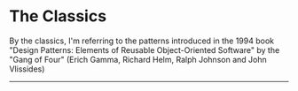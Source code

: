 # The Classics
By the classics, I'm referring to the patterns introduced in the 1994 book
"Design Patterns: Elements of Reusable Object-Oriented Software" by the "Gang of Four"
(Erich Gamma, Richard Helm, Ralph Johnson and John Vlissides)

*** 
